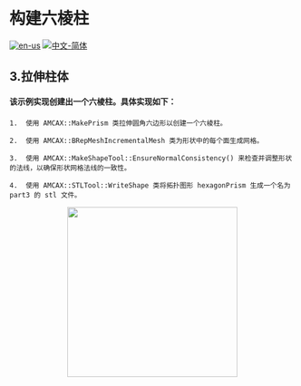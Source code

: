 # 构建六棱柱

[![en-us](https://img.shields.io/badge/en-us-yellow.svg)](./README.md) [![中文-简体](https://img.shields.io/badge/%E4%B8%AD%E6%96%87-%E7%AE%80%E4%BD%93-red.svg)](./README.zh_cn.md)

## 3.拉伸柱体

#### 该示例实现创建出一个六棱柱。具体实现如下：
	1.	使用 AMCAX::MakePrism 类拉伸圆角六边形以创建一个六棱柱。

	2.	使用 AMCAX::BRepMeshIncrementalMesh 类为形状中的每个面生成网格。

	3.	使用 AMCAX::MakeShapeTool::EnsureNormalConsistency() 来检查并调整形状的法线，以确保形状网格法线的一致性。

	4.	使用 AMCAX::STLTool::WriteShape 类将拓扑图形 hexagonPrism 生成一个名为 part3 的 stl 文件。


<div align = center><img src="https://s2.loli.net/2024/09/30/mDi7B3Qct8ukvAG.png" width="300" height="300">